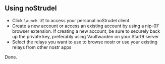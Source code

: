 ## Using noStrudel

- Click `launch UI` to access your personal noStrudel client
- Create a new account or access an existing account by using a nip-07 browser extension. If creating a new account, be sure to securely back up the private key, preferably using Vaultwarden on your Start9 server
- Select the relays you want to use to browse nostr or use your existing relays from other nostr apps

Done.